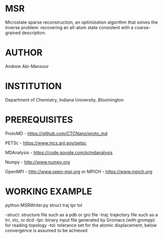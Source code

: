 MSR
===
Microstate sparse reconstruction, an optimization algorithm that solves the inverse problem: recovering an all-atom state consistent with a coarse-grained description.

AUTHOR
======
Andrew Abi-Mansour

INSTITUTION
===========
Department of Chemistry, Indiana University, Bloomington

PREREQUISITES
=============
ProtoMD - https://github.com/CTCNano/proto_md

PETSc - https://www.mcs.anl.gov/petsc

MDAnalysis - https://code.google.com/p/mdanalysis

Numpy - http://www.numpy.org

OpenMPI - http://www.open-mpi.org or MPICH  - https://www.mpich.org

WORKING EXAMPLE
===============
python MSRWriter.py struct traj tpr tol

-struct: structure file such as a pdb or gro file
-traj: trajectory file such as a trr, xtc, or dcd
-tpr: binary input file generated by Gromacs (with grompp) for reading topology
-tol: tolerance set for the atomic displacement, below convergence is assumed to be achieved
